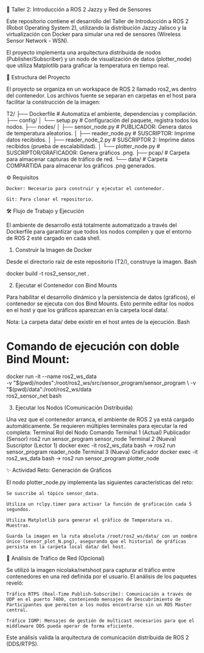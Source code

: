 🤖 Taller 2: Introducción a ROS 2 Jazzy y Red de Sensores

Este repositorio contiene el desarrollo del Taller de Introducción a ROS 2 (Robot Operating System 2), utilizando la distribución Jazzy Jalisco y la virtualización con Docker para simular una red de sensores (Wireless Sensor Network - WSN).

El proyecto implementa una arquitectura distribuida de nodos (Publisher/Subscriber) y un nodo de visualización de datos (plotter_node) que utiliza Matplotlib para graficar la temperatura en tiempo real.

🚀 Estructura del Proyecto

El proyecto se organiza en un workspace de ROS 2 llamado ros2_ws dentro del contenedor. Los archivos fuente se separan en carpetas en el host para facilitar la construcción de la imagen:

T2/
├── Dockerfile              # Automatiza el ambiente, dependencias y compilación.
├── config/
│   └── setup.py          # Configuración del paquete, registra todos los nodos.
├── nodes/
│   ├── sensor_node.py      # PUBLICADOR: Genera datos de temperatura aleatorios.
│   ├── reader_node.py      # SUSCRIPTOR: Imprime datos recibidos.
│   ├── reader_node_2.py    # SUSCRIPTOR 2: Imprime datos recibidos (prueba de escalabilidad).
│   └── plotter_node.py     # SUSCRIPTOR/GRAFICADOR: Genera gráficos .png.
├── pcap/                   # Carpeta para almacenar capturas de tráfico de red.
└── data/                   # Carpeta COMPARTIDA para almacenar los gráficos .png generados.

⚙️ Requisitos

    Docker: Necesario para construir y ejecutar el contenedor.

    Git: Para clonar el repositorio.

🛠️ Flujo de Trabajo y Ejecución

El ambiente de desarrollo está totalmente automatizado a través del Dockerfile para garantizar que todos los nodos compilen y que el entorno de ROS 2 esté cargado en cada shell.

1. Construir la Imagen de Docker

Desde el directorio raíz de este repositorio (T2/), construye la imagen.
Bash

docker build -t ros2_sensor_net .

2. Ejecutar el Contenedor con Bind Mounts

Para habilitar el desarrollo dinámico y la persistencia de datos (gráficos), el contenedor se ejecuta con dos Bind Mounts. Esto permite editar los nodos en el host y que los gráficos aparezcan en la carpeta local data/.

Nota: La carpeta data/ debe existir en el host antes de la ejecución.
Bash

# Comando de ejecución con doble Bind Mount:
docker run -it --name ros2_ws_data \
  -v "$(pwd)/nodes":/root/ros2_ws/src/sensor_program/sensor_program \
  -v "$(pwd)/data":/root/ros2_ws/data \
  ros2_sensor_net bash

3. Ejecutar los Nodos (Comunicación Distribuida)

Una vez que el contenedor arranca, el ambiente de ROS 2 ya está cargado automáticamente. Se requieren múltiples terminales para ejecutar la red completa:
Terminal	Rol del Nodo	Comando
Terminal 1 (Actual)	Publicador (Sensor)	ros2 run sensor_program sensor_node
Terminal 2 (Nueva)	Suscriptor (Lector 1)	docker exec -it ros2_ws_data bash → ros2 run sensor_program reader_node
Terminal 3 (Nueva)	Graficador	docker exec -it ros2_ws_data bash → ros2 run sensor_program plotter_node

✨ Actividad Reto: Generación de Gráficos

El nodo plotter_node.py implementa las siguientes características del reto:

    Se suscribe al tópico sensor_data.

    Utiliza un rclpy.timer para activar la función de graficación cada 5 segundos.

    Utiliza Matplotlib para generar el gráfico de Temperatura vs. Muestras.

    Guarda la imagen en la ruta absoluta /root/ros2_ws/data/ con un nombre único (sensor_plot_N.png), asegurando que el historial de gráficas persista en la carpeta local data/ del host.

🔬 Análisis de Tráfico de Red (Opcional)

Se utilizó la imagen nicolaka/netshoot para capturar el tráfico entre contenedores en una red definida por el usuario. El análisis de los paquetes reveló:

    Tráfico RTPS (Real-Time Publish-Subscribe): Comunicación a través de UDP en el puerto 7400, conteniendo mensajes de Descubrimiento de Participantes que permiten a los nodos encontrarse sin un ROS Master central.

    Tráfico IGMP: Mensajes de gestión de multicast necesarios para que el middleware DDS pueda operar de forma eficiente.

Este análisis valida la arquitectura de comunicación distribuida de ROS 2 (DDS/RTPS).
